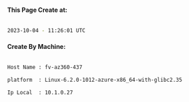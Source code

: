 
   
#### This Page Create at:

```bash

2023-10-04 - 11:26:01 UTC

```

#### Create By Machine:

```bash

Host Name : fv-az360-437

platform  : Linux-6.2.0-1012-azure-x86_64-with-glibc2.35

Ip Local  : 10.1.0.27

```

